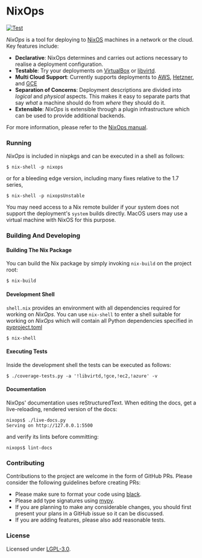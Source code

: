 # NixOps

[![Test](https://github.com/NixOS/nixops/workflows/CI/badge.svg)](https://github.com/NixOS/nixops/actions)

_NixOps_ is a tool for deploying to [NixOS](https://nixos.org) machines in a network or the cloud. Key features include:

- **Declarative**: NixOps determines and carries out actions necessary to realise a deployment configuration.
- **Testable**: Try your deployments on [VirtualBox](https://github.com/nix-community/nixops-vbox) or [libvirtd](https://github.com/nix-community/nixops-libvirtd).
- **Multi Cloud Support**: Currently supports deployments to [AWS](https://github.com/NixOS/nixops-aws), [Hetzner](https://github.com/NixOS/nixops-hetzner), and [GCE](https://github.com/AmineChikhaoui/nixops-gce)
- **Separation of Concerns**: Deployment descriptions are divided into _logical_ and _physical_ aspects. This makes it easy to separate parts that say _what_ a machine should do from _where_ they should do it.
- **Extensible**: _NixOps_ is extensible through a plugin infrastructure which can be used to provide additional backends.

For more information, please refer to the [NixOps manual](https://nixos.org/nixops/manual/).

### Running

_NixOps_ is included in nixpkgs and can be executed in a shell as follows:

```
$ nix-shell -p nixops
```

or for a bleeding edge version, including many fixes relative to the 1.7 series,

```
$ nix-shell -p nixopsUnstable
```

You may need access to a Nix remote builder if your system does not support the deployment's `system` builds directly. MacOS users may use a virtual machine with NixOS for this purpose.

### Building And Developing

#### Building The Nix Package

You can build the Nix package by simply invoking `nix-build` on the project root:

```
$ nix-build
```

#### Development Shell

`shell.nix` provides an environment with all dependencies required for working on _NixOps_. You can use `nix-shell` to
enter a shell suitable for working on _NixOps_ which will contain all Python dependencies specified in [pyproject.toml](./pyproject.toml)

```
$ nix-shell
```

#### Executing Tests

Inside the development shell the tests can be executed as follows:

```
$ ./coverage-tests.py -a '!libvirtd,!gce,!ec2,!azure' -v
```

#### Documentation

NixOps' documentation uses reStructuredText. When editing the docs,
get a live-reloading, rendered version of the docs:

```
nixops$ ./live-docs.py
Serving on http://127.0.0.1:5500
```

and verify its lints before committing:

```
nixops$ lint-docs
```

### Contributing

Contributions to the project are welcome in the form of GitHub PRs. Please consider the following guidelines before creating PRs:

- Please make sure to format your code using [black](https://github.com/psf/black).
- Please add type signatures using [mypy](http://mypy-lang.org/).
- If you are planning to make any considerable changes, you should first present your plans in a GitHub issue so it can be discussed.
- If you are adding features, please also add reasonable tests.

### License

Licensed under [LGPL-3.0](./COPYING).
